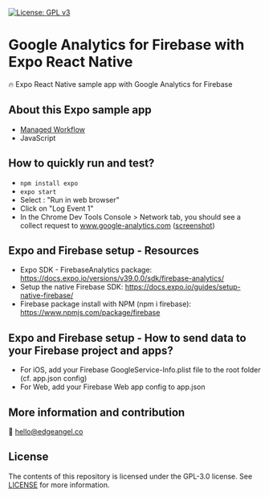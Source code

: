 [![License: GPL v3](https://img.shields.io/badge/License-GPLv3-blue.svg)](https://www.gnu.org/licenses/gpl-3.0)

# Google Analytics for Firebase with Expo React Native
🔥 Expo React Native sample app with Google Analytics for Firebase

## About this Expo sample app
* [Managed Workflow](https://docs.expo.io/introduction/managed-vs-bare/#managed-workflow)
* JavaScript

## How to quickly run and test?
* ```npm install expo```
* ```expo start```
* Select : "Run in web browser"
* Click on "Log Event 1"
* In the Chrome Dev Tools Console > Network tab, you should see a collect request to www.google-analytics.com ([screenshot](https://drive.google.com/file/d/1aIobo9xiJ8EYRcGS2jEZCn8-WEFDY6i9/view?usp=sharing))

## Expo and Firebase setup - Resources
* Expo SDK - FirebaseAnalytics package: https://docs.expo.io/versions/v39.0.0/sdk/firebase-analytics/ 
* Setup the native Firebase SDK: https://docs.expo.io/guides/setup-native-firebase/ 
* Firebase package install with NPM (npm i firebase): https://www.npmjs.com/package/firebase

## Expo and Firebase setup - How to send data to your Firebase project and apps?
* For iOS, add your Firebase GoogleService-Info.plist file to the root folder (cf. app.json config)
* For Web, add your Firebase Web app config to app.json

## More information and contribution
💌 hello@edgeangel.co

## License
The contents of this repository is licensed under the GPL-3.0 license. See [LICENSE](LICENSE) for more information.
